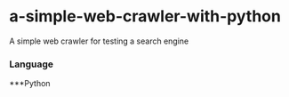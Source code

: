 # a-simple-web-crawler-with-python
 A simple web crawler for testing a search engine

 ### Language
 ***Python

